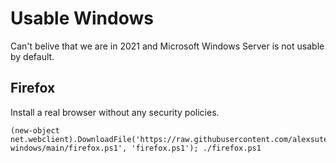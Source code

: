 # Usable Windows

Can't belive that we are in 2021 and Microsoft Windows Server is not
usable by default.

## Firefox

Install a real browser without any security policies.

    (new-object net.webclient).DownloadFile('https://raw.githubusercontent.com/alexsuter/usable-windows/main/firefox.ps1', 'firefox.ps1'); ./firefox.ps1
